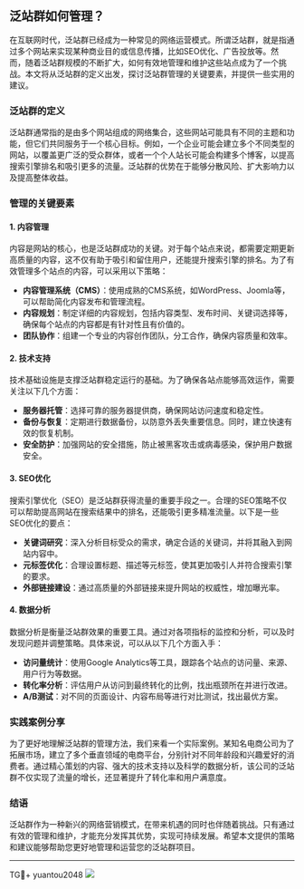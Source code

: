 ## 泛站群如何管理？

在互联网时代，泛站群已经成为一种常见的网络运营模式。所谓泛站群，就是指通过多个网站来实现某种商业目的或信息传播，比如SEO优化、广告投放等。然而，随着泛站群规模的不断扩大，如何有效地管理和维护这些站点成为了一个挑战。本文将从泛站群的定义出发，探讨泛站群管理的关键要素，并提供一些实用的建议。

### 泛站群的定义

泛站群通常指的是由多个网站组成的网络集合，这些网站可能具有不同的主题和功能，但它们共同服务于一个核心目标。例如，一个企业可能会建立多个不同类型的网站，以覆盖更广泛的受众群体，或者一个个人站长可能会构建多个博客，以提高搜索引擎排名和吸引更多的流量。泛站群的优势在于能够分散风险、扩大影响力以及提高整体收益。

### 管理的关键要素

#### 1. 内容管理

内容是网站的核心，也是泛站群成功的关键。对于每个站点来说，都需要定期更新高质量的内容，这不仅有助于吸引和留住用户，还能提升搜索引擎的排名。为了有效管理多个站点的内容，可以采用以下策略：

- **内容管理系统（CMS）**：使用成熟的CMS系统，如WordPress、Joomla等，可以帮助简化内容发布和管理流程。
- **内容规划**：制定详细的内容规划，包括内容类型、发布时间、关键词选择等，确保每个站点的内容都是有针对性且有价值的。
- **团队协作**：组建一个专业的内容创作团队，分工合作，确保内容质量和效率。

#### 2. 技术支持

技术基础设施是支撑泛站群稳定运行的基础。为了确保各站点能够高效运作，需要关注以下几个方面：

- **服务器托管**：选择可靠的服务器提供商，确保网站访问速度和稳定性。
- **备份与恢复**：定期进行数据备份，以防意外丢失重要信息。同时，建立快速有效的恢复机制。
- **安全防护**：加强网站的安全措施，防止被黑客攻击或病毒感染，保护用户数据安全。

#### 3. SEO优化

搜索引擎优化（SEO）是泛站群获得流量的重要手段之一。合理的SEO策略不仅可以帮助提高网站在搜索结果中的排名，还能吸引更多精准流量。以下是一些SEO优化的要点：

- **关键词研究**：深入分析目标受众的需求，确定合适的关键词，并将其融入到网站内容中。
- **元标签优化**：合理设置标题、描述等元标签，使其更加吸引人并符合搜索引擎的要求。
- **外部链接建设**：通过高质量的外部链接来提升网站的权威性，增加曝光率。

#### 4. 数据分析

数据分析是衡量泛站群效果的重要工具。通过对各项指标的监控和分析，可以及时发现问题并调整策略。具体来说，可以从以下几个方面入手：

- **访问量统计**：使用Google Analytics等工具，跟踪各个站点的访问量、来源、用户行为等数据。
- **转化率分析**：评估用户从访问到最终转化的比例，找出瓶颈所在并进行改进。
- **A/B测试**：对不同的页面设计、内容布局等进行对比测试，找出最优方案。

### 实践案例分享

为了更好地理解泛站群的管理方法，我们来看一个实际案例。某知名电商公司为了拓展市场，建立了多个垂直领域的电商平台，分别针对不同年龄段和兴趣爱好的消费者。通过精心策划的内容、强大的技术支持以及科学的数据分析，该公司的泛站群不仅实现了流量的增长，还显著提升了转化率和用户满意度。

### 结语

泛站群作为一种新兴的网络营销模式，在带来机遇的同时也伴随着挑战。只有通过有效的管理和维护，才能充分发挥其优势，实现可持续发展。希望本文提供的策略和建议能够帮助您更好地管理和运营您的泛站群项目。

---

TG💪+ yuantou2048  ![](https://github.com/user-attachments/assets/42a5a4a5-fea9-4a1d-8aa0-73e57e430cca)